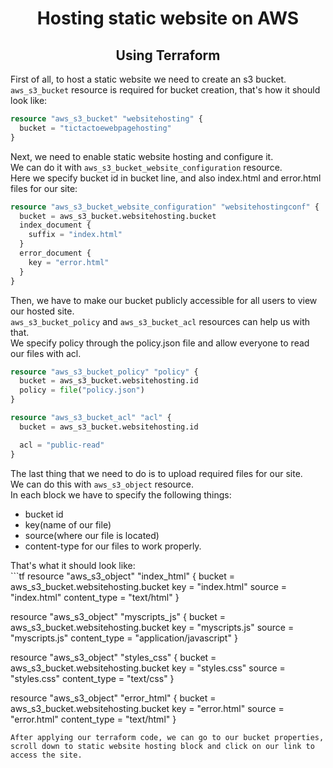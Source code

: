 <h1 align="center">Hosting static website on AWS</h1>
<h2 align="center">Using Terraform</h2>

First of all, to host a static website we need to create an s3 bucket.<br>
`aws_s3_bucket` resource is required for bucket creation, that's how it should look like:
```tf
resource "aws_s3_bucket" "websitehosting" {
  bucket = "tictactoewebpagehosting"
}
```
Next, we need to enable static website hosting and configure it.<br>
We can do it with `aws_s3_bucket_website_configuration` resource.<br>
Here we specify bucket id in bucket line, and also index.html and error.html files for our site:
```tf
resource "aws_s3_bucket_website_configuration" "websitehostingconf" {
  bucket = aws_s3_bucket.websitehosting.bucket
  index_document {
    suffix = "index.html"
  }
  error_document {
    key = "error.html"
  }
}
```
Then, we have to make our bucket publicly accessible for all users to view our hosted site.<br>
`aws_s3_bucket_policy` and `aws_s3_bucket_acl` resources can help us with that.<br>
We specify policy through the policy.json file and allow everyone to read our files with acl.<br>
```tf
resource "aws_s3_bucket_policy" "policy" {
  bucket = aws_s3_bucket.websitehosting.id
  policy = file("policy.json")
}

resource "aws_s3_bucket_acl" "acl" {
  bucket = aws_s3_bucket.websitehosting.id

  acl = "public-read"
}
```
The last thing that we need to do is to upload required files for our site.<br>
We can do this with `aws_s3_object` resource.<br>
In each block we have to specify the following things:
<ul>
<li>bucket id</li>
<li>key(name of our file)</li> 
<li>source(where our file is located)</li> 
<li>content-type for our files to work properly.</li>
</ul>
That's what it should look like:<br>
```tf
resource "aws_s3_object" "index_html" {
  bucket       = aws_s3_bucket.websitehosting.bucket
  key          = "index.html"
  source       = "index.html"
  content_type = "text/html"
}

resource "aws_s3_object" "myscripts_js" {
  bucket       = aws_s3_bucket.websitehosting.bucket
  key          = "myscripts.js"
  source       = "myscripts.js"
  content_type = "application/javascript"
}

resource "aws_s3_object" "styles_css" {
  bucket       = aws_s3_bucket.websitehosting.bucket
  key          = "styles.css"
  source       = "styles.css"
  content_type = "text/css"
}

resource "aws_s3_object" "error_html" {
  bucket       = aws_s3_bucket.websitehosting.bucket
  key          = "error.html"
  source       = "error.html"
  content_type = "text/html"
}
```
After applying our terraform code, we can go to our bucket properties, scroll down to static website hosting block and click on our link to access the site.
